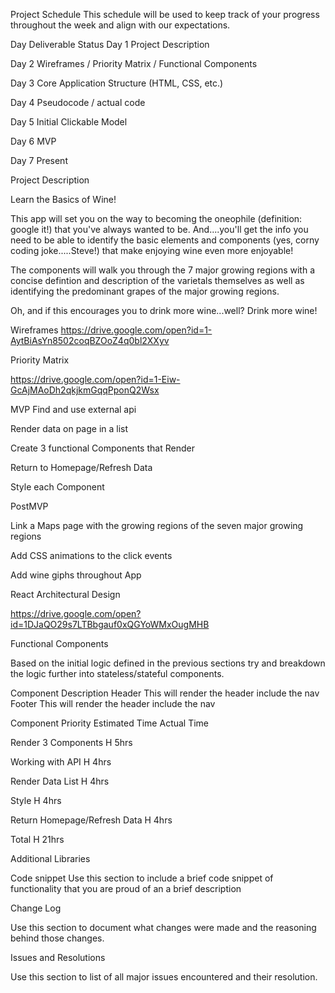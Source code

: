 Project Schedule
This schedule will be used to keep track of your progress throughout the week and align with our expectations.



Day	Deliverable	Status
Day 1	Project Description

Day 2	Wireframes / Priority Matrix / Functional Components

Day 3	Core Application Structure (HTML, CSS, etc.)

Day 4	Pseudocode / actual code

Day 5	Initial Clickable Model

Day 6	MVP

Day 7	Present

Project Description

Learn the Basics of Wine! 

This app will set you on the way to becoming the oneophile (definition: google it!) that you've always wanted to be. And....you'll get the info you need to be able to identify the basic elements and components (yes, corny coding joke.....Steve!) that make enjoying wine even more enjoyable! 

The components will walk you through the 7 major growing regions with a concise defintion and description of the varietals themselves as well as identifying the predominant grapes of the major growing regions.

Oh, and if this encourages you to drink more wine...well? Drink more wine!

Wireframes
https://drive.google.com/open?id=1-AytBiAsYn8502coqBZOoZ4q0bl2XXyv


Priority Matrix

https://drive.google.com/open?id=1-Eiw-GcAjMAoDh2qkjkmGqqPponQ2Wsx

MVP
Find and use external api

Render data on page in a list

Create 3 functional Components that Render

Return to Homepage/Refresh Data

Style each Component





PostMVP

Link a Maps page with the growing regions of the seven major growing regions

Add CSS animations to the click events

Add wine giphs throughout App


React Architectural Design

https://drive.google.com/open?id=1DJaQO29s7LTBbgauf0xQGYoWMxOugMHB


Functional Components

Based on the initial logic defined in the previous sections try and breakdown the logic further into stateless/stateful components.


Component	Description
Header	This will render the header include the nav
Footer	This will render the header include the nav



Component	Priority	Estimated Time	Actual Time

Render 3 Components	 H	5hrs	

Working with API	H	4hrs	

Render Data List  H    4hrs

Style    H     4hrs

Return Homepage/Refresh Data   H  4hrs

Total	H	21hrs   


Additional Libraries




Code snippet
Use this section to include a brief code snippet of functionality that you are proud of an a brief description


Change Log

Use this section to document what changes were made and the reasoning behind those changes.





Issues and Resolutions

Use this section to list of all major issues encountered and their resolution.



